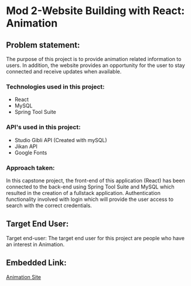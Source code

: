 # Mod 2-Website Building with React: Animation

## Problem statement:
The purpose of this project is to provide animation related information to users. In addition, the website provides an opportunity for the user to stay connected and receive updates when available.
 
### Technologies used in this project:
* React
* MySQL
* Spring Tool Suite

### API's used in this project:
* Studio Gibli API (Created with mySQL)
* Jikan API 
* Google Fonts

### Approach taken:
In this capstone project, the front-end of this application (React) has been connected to the back-end using Spring Tool Suite and MySQL which resulted in the creation of a fullstack application. Authentication functionality involved with login which will provide the user access to search with the correct credentials.

## Target End User:
Target end-user: The target end user for this project are people who have an interest in Animation. 


## Embedded Link:
[Animation Site](https://angeletapersaud.github.io/AnimationProject/)